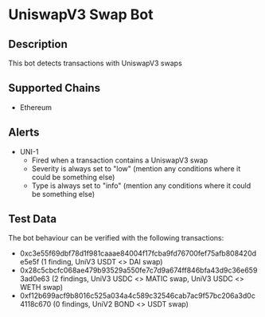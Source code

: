 # UniswapV3 Swap Bot

## Description

This bot detects transactions with UniswapV3 swaps

## Supported Chains
- Ethereum

## Alerts

- UNI-1
  - Fired when a transaction contains a UniswapV3 swap
  - Severity is always set to "low" (mention any conditions where it could be something else)
  - Type is always set to "info" (mention any conditions where it could be something else)

## Test Data

The bot behaviour can be verified with the following transactions:

- 0xc3e55f69dbf78d1f981caaae84004f17fcba9fd76700fef75afb808420de5e5f (1 finding, UniV3 USDT <> DAI swap)
- 0x28c5cbcfc068ae479b93529a550fe7c7d9a674ff846bfa43d9c36e6593ad0e63 (2 findings, 
UniV3 USDC <> MATIC swap,
UniV3 USDC <> WETH swap)
- 0xf12b699acf9b8016c525a034a4c589c32546cab7ac9f57bc206a3d0c4118c670 (0 findings, UniV2 BOND <> USDT swap)
